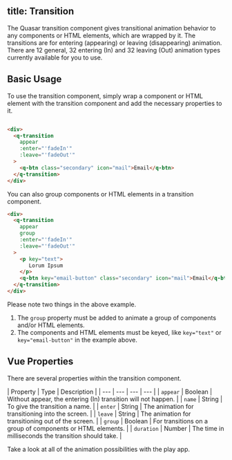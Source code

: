 title: Transition
---

The Quasar transition component gives transitional animation behavior to any components or HTML elements, which are wrapped by it. The transitions are for entering (appearing) or leaving (disappearing) animation. There are 12 general, 32 entering (In) and 32 leaving (Out) animation types currently available for you to use. 
 

## Basic Usage

To use the transition component, simply wrap a component or HTML element with the transition component and add the necessary properties to it. 

``` html

<div>
  <q-transition
    appear
    :enter="'fadeIn'"
    :leave="'fadeOut'"
  >
    <q-btn class="secondary" icon="mail">Email</q-btn>
  </q-transition>
</div>

```

You can also group components or HTML elements in a transition component.

``` html  
<div>
  <q-transition
    appear
    group
    :enter="'fadeIn'"
    :leave="'fadeOut'"
  >
    <p key="text">
       Lorum Ipsum
    </p>
    <q-btn key="email-button" class="secondary" icon="mail">Email</q-btn>
  </q-transition>
</div>
```

Please note two things in the above example. 

1. The `group` property must be added to animate a group of components and/or HTML elements.
2. The components and HTML elements must be keyed, like `key="text"` or `key="email-button"` in the example above.

## Vue Properties
There are several properties within the transition component.

| Property | Type | Description |
| --- | --- | --- | --- |
| `appear` | Boolean | Without appear, the entering (In) transition will not happen. |
| `name` | String | To give the transition a name. |
| `enter` | String | The animation for transitioning into the screen. |
| `leave` | String | The animation for transitioning out of the screen. | 
| `group` | Boolean | For transitions on a group of components or HTML elements. |
| `duration` | Number | The time in milliseconds the transition should take. |

Take a look at all of the animation possibilities with the play app. 